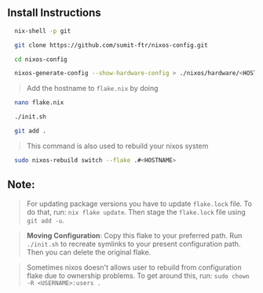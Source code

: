 ## Install Instructions
```sh
  nix-shell -p git
```
```sh
  git clone https://github.com/sumit-ftr/nixos-config.git
```
```sh
  cd nixos-config
```
```sh
  nixos-generate-config --show-hardware-config > ./nixos/hardware/<HOSTNAME>.nix
```
> Add the hostname to `flake.nix` by doing
```sh
  nano flake.nix
```
```sh
  ./init.sh
```
```sh
  git add .
```
> This command is also used to rebuild your nixos system
```sh
  sudo nixos-rebuild switch --flake .#<HOSTNAME>
```

## Note:
> For updating package versions you have to update `flake.lock` file. To do that, run: `nix flake update`. Then stage the `flake.lock` file using `git add -u`.

> **Moving Configuration**: Copy this flake to your preferred path. Run `./init.sh` to recreate symlinks to your present configuration path. Then you can delete the original flake.

> Sometimes nixos doesn't allows user to rebuild from configuration flake due to ownership problems. To get around this, run: `sudo chown -R <USERNAME>:users .`
